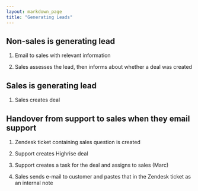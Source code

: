 ```yaml
---
layout: markdown_page
title: "Generating Leads"
---
```


## Non-sales is generating lead

1. Email to sales with relevant information

1. Sales assesses the lead, then informs about whether a deal was created

## Sales is generating lead

1. Sales creates deal

## Handover from support to sales when they email support

1. Zendesk ticket containing sales question is created

1. Support creates Highrise deal

1. Support creates a task for the deal and assigns to sales (Marc)

1. Sales sends e-mail to customer and pastes that in the Zendesk ticket as an internal note